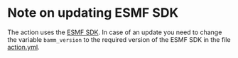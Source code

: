 <!--
#######################################################################
# Copyright (c) 2023 Contributors to the Eclipse Foundation
#
# See the NOTICE file(s) distributed with this work for additional
# information regarding copyright ownership.
#
# This work is made available under the terms of the
# Creative Commons Attribution 4.0 International (CC-BY-4.0) license,
# which is available at
# https://creativecommons.org/licenses/by/4.0/legalcode.
#
# SPDX-License-Identifier: CC-BY-4.0
#######################################################################
-->
# Note on updating ESMF SDK 
The action uses the [ESMF SDK](https://github.com/eclipse-esmf/esmf-sdk). In case of an update you need to change the variable ``bamm_version`` to the required version of the ESMF SDK in the file [action.yml](action.yml).
